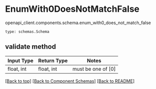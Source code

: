 # EnumWith0DoesNotMatchFalse
openapi_client.components.schema.enum_with0_does_not_match_false
```
type: schemas.Schema
```

## validate method
Input Type | Return Type | Notes
------------ | ------------- | -------------
float, int | float, int | must be one of [0]

[[Back to top]](#top) [[Back to Component Schemas]](../../../README.md#Component-Schemas) [[Back to README]](../../../README.md)
